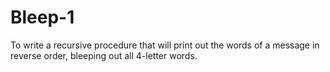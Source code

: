 # Bleep-1
To write a recursive procedure that will print out the words of a message in reverse order, bleeping out all 4-letter words.
